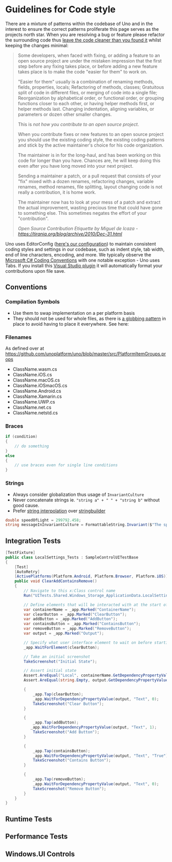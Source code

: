 # Guidelines for Code style

There are a mixture of patterns within the codebase of Uno and in the interest to ensure the correct patterns proliferate this page serves as the projects north star. When you are resolving a bug or feature please refactor the surrounding code thus [leave the code cleaner than you found it](https://www.matheus.ro/2017/12/11/clean-code-boy-scout-rule/) whilst keeping the changes minimal:

> Some developers, when faced with fixing, or adding a feature to an open source project are under the mistaken impression that the first step before any fixing takes place, or before adding a new feature takes place is to make the code "easier for them" to work on.
>
> "Easier for them" usually is a combination of renaming methods, fields, properties, locals; Refactoring of methods, classes; Gratuitous split of code in different files, or merging of code into a single file; Reorganization by alphabetical order, or functional order, or grouping functions closer to each other, or having helper methods first, or helper methods last. Changing indentation, aligning variables, or parameters or dozen other smaller changes.
>
> This is *not how you contribute to an open source project*.
>
> When you contribute fixes or new features to an open source project you should use the existing coding style, the existing coding patterns and stick by the active maintainer's choice for his code organization.
>
> The maintainer is in for the long-haul, and has been working on this code for longer than you have. Chances are, he will keep doing this even after you have long moved into your next project.
>
> Sending a maintainer a patch, or a pull request that consists of your "fix" mixed with a dozen renames, refactoring changes, variable renames, method renames, file splitting, layout changing code is not really a contribution, it is home work.
>
> The maintainer now has to look at your mess of a patch and extract the actual improvement, wasting precious time that could have gone to something else. This sometimes negates the effort of your "contribution".
>
> *Open Source Contribution Etiquette by Miguel de Icaza - https://tirania.org/blog/archive/2010/Dec-31.html*


Uno uses EditorConfig ([here's our configuration](https://github.com/unoplatform/uno/blob/master/.editorconfig)) to maintain consistent coding styles and settings in our codebase, such as indent style, tab width, end of line characters, encoding, and more. We typically observe the [Microsoft C# Coding Conventions](https://docs.microsoft.com/en-us/dotnet/csharp/programming-guide/inside-a-program/coding-conventions) with one notable exception - Uno uses Tabs. If you install this [Visual Studio plugin](https://marketplace.visualstudio.com/items?itemName=mynkow.FormatdocumentonSave) it will automatically format your contributions upon file save.

## Conventions


### Compilation Symbols

- Use them to swap implementation on a per platform basis
- They should not be used for whole files, as there is [a globbing pattern](https://github.com/unoplatform/uno/blob/master/src/PlatformItemGroups.props) in place to avoid having to place it everywhere. See here:


### Filenames

As defined over at https://github.com/unoplatform/uno/blob/master/src/PlatformItemGroups.props

- ClassName.wasm.cs
- ClassName.iOS.cs
- ClassName.macOS.cs
- ClassName.iOSmacOS.cs
- ClassName.Android.cs
- ClassName.Xamarin.cs
- ClassName.UWP.cs
- ClassName.net.cs
- ClassName.netstd.cs

### Braces

```csharp
if (condition)
{
    // do something
}
else
{
    // use braces even for single line conditions
}
```            

### Strings

- Always consider globalization thus usage of `InvariantCulture`
- Never concatenate strings ie. `"string a" + " " + "string b"` without good cause.
- Prefer [string interpolation](https://docs.microsoft.com/en-us/dotnet/csharp/language-reference/tokens/interpolated) over [stringbuilder](https://docs.microsoft.com/en-us/dotnet/api/system.text.stringbuilder)

```csharp
double speedOfLight = 299792.458;
string messageInInvariantCulture = FormattableString.Invariant($"The speed of light is {speedOfLight:N3} km/s.");
```

## Integration Tests

```csharp
[TestFixture]
public class LocalSettings_Tests : SampleControlUITestBase
{
    [Test]
    [AutoRetry]
    [ActivePlatforms(Platform.Android, Platform.Browser, Platform.iOS)]
    public void ClearAddContainsRemove()
    {
        // Navigate to this x:Class control name
        Run("UITests.Shared.Windows_Storage_ApplicationData.LocalSettings");

        // Define elements that will be interacted with at the start of the test
        var containerName = _app.Marked("ContainerName");
        var clearButton = _app.Marked("ClearButton");
        var addButton = _app.Marked("AddButton");
        var containsButton = _app.Marked("ContainsButton");
        var removeButton = _app.Marked("RemoveButton");
        var output = _app.Marked("Output");

        // Specify what user interface element to wait on before starting test execution
        _app.WaitForElement(clearButton);

        // Take an initial screenshot
        TakeScreenshot("Initial State");

        // Assert initial state
        Assert.AreEqual("Local", containerName.GetDependencyPropertyValue("Text")?.ToString());
        Assert.AreEqual(string.Empty, output.GetDependencyPropertyValue("Text")?.ToString());

        {
            _app.Tap(clearButton);
            _app.WaitForDependencyPropertyValue(output, "Text", 0);
            TakeScreenshot("Clear Button");
        }

        {
            _app.Tap(addButton);
           _app.WaitForDependencyPropertyValue(output, "Text", 1);
            TakeScreenshot("Add Button");
        }

        {
            _app.Tap(containsButton);
            _app.WaitForDependencyPropertyValue(output, "Text", "True");
            TakeScreenshot("Contains Button");
        }

        {
            _app.Tap(removeButton);
            _app.WaitForDependencyPropertyValue(output, "Text", 0);
            TakeScreenshot("Remove Button");
        }
    }
}
```

## Runtime Tests

## Performance Tests

## Windows.UI Controls
